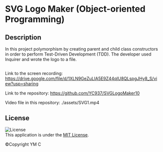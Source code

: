# SVG Logo Maker (Object-oriented Programming)

## Description 

In this project polymorphism by creating parent and child class constructors in order to perform Test-Driven Development (TDD). The developer used Inquirer and wrote the logo to a file. 


## 
Link to the screen recording: https://drive.google.com/file/d/1XLN9GeZuLIA5E9Z44qIU8QLspgJHy8_S/view?usp=sharing

Link to the repository: https://github.com/YC937/SVGLogoMaker10

Video file in this repository: ./assets/SVG1.mp4 

## License

![License](https://img.shields.io/badge/License-MIT-yellow.svg)  
This application is under the [MIT License](https://opensource.org/licenses/MIT).

&copy;Copyright YM C
